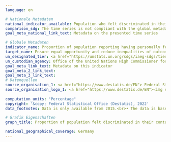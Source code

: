 ```yaml
---
language: en    

# Nationale Metadaten    
national_indicator_available: Population who felt discriminated in their contacts with public services in the last two years    
comparison_sdg: The time series is not compliant with the global metadata, but provides additional information.    
goal_meta_national_link_text: Metadata on the presented time series    

# Globale Metadaten    
indicator_name: Proportion of population reporting having personally felt discriminated against or harassed in the previous 12 months on the basis of a ground of discrimination prohibited under international human rights law    
target_name: Ensure equal opportunity and reduce inequalities of outcome, including by eliminating discriminatory laws, policies and practices and promoting appropriate legislation, policies and action in this regard    
un_designated_tier: <a href="https://unstats.un.org/sdgs/iaeg-sdgs/tier-classification/" title="Click here for more information on the UN tier classification."  target="_blank">Tier II</a>    
un_custodian_agency: Office of the United Nations High Commissioner for Human Rights (OHCHR)    
goal_meta_link_text: Metadata on this indicator    
goal_meta_2_link_text:     
goal_meta_3_link_text:         
# Datenquellen
source_organisation_1: <a href="https://www.destatis.de/EN"> Federal Statistical Office (Destatis) </a>
source_organisation_logo_1: <a href="https://www.destatis.de/EN"><img src="https://g205sdgs.github.io/sdg-indicators/public/OrgImgEn/destatis.png" alt="Logo destatis" style="height:60px; width:148px"/></a>
    
computation_units: "Percentage"    
copyright: '&copy; Federal Statistical Office (Destatis), 2022'    
data_footnotes: Data is only available from 2015.<br>• The data is based on a special evaluation and is not publicly available.    

# Grafik Eigenschaften    
graph_title: Proportion of population felt discriminated in their contacts with public services in the last two years    

national_geographical_coverage: Germany    
---
```


<span></span>